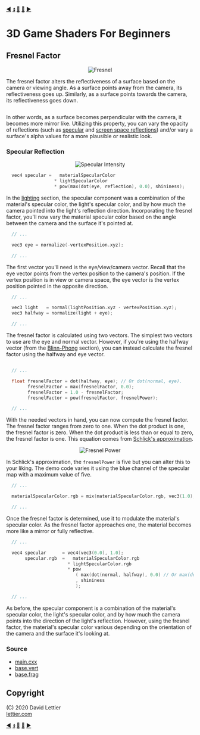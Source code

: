 [:arrow_backward:](blinn-phong.md)
[:arrow_double_up:](../README.md)
[:arrow_up_small:](#)
[:arrow_down_small:](#copyright)
[:arrow_forward:](rim-lighting.md)

# 3D Game Shaders For Beginners

## Fresnel Factor

<p align="center">
<img src="https://i.imgur.com/3lQL51m.gif" alt="Fresnel" title="Fresnel">
</p>

The fresnel factor alters the reflectiveness of a surface based on the camera or viewing angle.
As a surface points away from the camera, its reflectiveness goes up.
Similarly, as a surface points towards the camera, its reflectiveness goes down.

<p align="center">
<img src="https://i.imgur.com/WolRRhX.png" alt="" title="">
</p>

In other words, as a surface becomes perpendicular with the camera, it becomes more mirror like.
Utilizing this property, you can vary the opacity of reflections
(such as [specular](lighting.md#specular) and [screen space reflections](screen-space-reflection.md))
and/or vary a surface's alpha values for a more plausible or realistic look.

### Specular Reflection

<p align="center">
<img src="https://i.imgur.com/FnOhXxv.gif" alt="Specular Intensity" title="Specular Intensity">
</p>

```c
  vec4 specular =   materialSpecularColor
                  * lightSpecularColor
                  * pow(max(dot(eye, reflection), 0.0), shininess);
```

In the [lighting](lighting.md#specular) section,
the specular component was a combination of the
material's specular color,
the light's specular color,
and by how much the camera pointed into the light's reflection direction.
Incorporating the fresnel factor,
you'll now vary the material specular color based on the angle between the camera and the surface it's pointed at.

```c
  // ...

  vec3 eye = normalize(-vertexPosition.xyz);

  // ...
```

The first vector you'll need is the eye/view/camera vector.
Recall that the eye vector points from the vertex position to the camera's position.
If the vertex position is in view or camera space,
the eye vector is the vertex position pointed in the opposite direction.

```c
  // ...

  vec3 light   = normal(lightPosition.xyz - vertexPosition.xyz);
  vec3 halfway = normalize(light + eye);

  // ...
```

The fresnel factor is calculated using two vectors.
The simplest two vectors to use are the eye and normal vector.
However, if you're using the halfway vector (from the [Blinn-Phong](blinn-phong.md) section),
you can instead calculate the fresnel factor using the halfway and eye vector.

```c

  // ...

  float fresnelFactor = dot(halfway, eye); // Or dot(normal, eye).
        fresnelFactor = max(fresnelFactor, 0.0);
        fresnelFactor = 1.0 - fresnelFactor;
        fresnelFactor = pow(fresnelFactor, fresnelPower);

  // ...
```

With the needed vectors in hand,
you can now compute the fresnel factor.
The fresnel factor ranges from zero to one.
When the dot product is one,
the fresnel factor is zero.
When the dot product is less than or equal to zero,
the fresnel factor is one.
This equation comes from
[Schlick's approximation](https://en.wikipedia.org/wiki/Schlick%27s_approximation).

<p align="center">
<img src="https://i.imgur.com/AAFI8p1.gif" alt="Fresnel Power" title="Fresnel Power">
</p>

In Schlick's approximation,
the `fresnelPower` is five but you can alter this to your liking.
The demo code varies it using the blue channel of the specular map with a maximum value of five.

```c
  // ...

  materialSpecularColor.rgb = mix(materialSpecularColor.rgb, vec3(1.0), fresnelFactor);

  // ...
```

Once the fresnel factor is determined,
use it to modulate the material's specular color.
As the fresnel factor approaches one,
the material becomes more like a mirror or fully reflective.

```c
  // ...

  vec4 specular      = vec4(vec3(0.0), 1.0);
       specular.rgb  =   materialSpecularColor.rgb
                       * lightSpecularColor.rgb
                       * pow
                          ( max(dot(normal, halfway), 0.0) // Or max(dot(reflection, eye), 0.0).
                          , shininess
                          );

  // ...
```

As before,
the specular component is a combination of the
material's specular color,
the light's specular color,
and by how much the camera points into the direction of the light's reflection.
However,
using the fresnel factor,
the material's specular color various depending on the orientation of the camera and the surface it's looking at.

### Source

- [main.cxx](../demonstration/src/main.cxx)
- [base.vert](../demonstration/shaders/vertex/base.vert)
- [base.frag](../demonstration/shaders/fragment/base.frag)

## Copyright

(C) 2020 David Lettier
<br>
[lettier.com](https://www.lettier.com)

[:arrow_backward:](blinn-phong.md)
[:arrow_double_up:](../README.md)
[:arrow_up_small:](#)
[:arrow_down_small:](#copyright)
[:arrow_forward:](rim-lighting.md)
